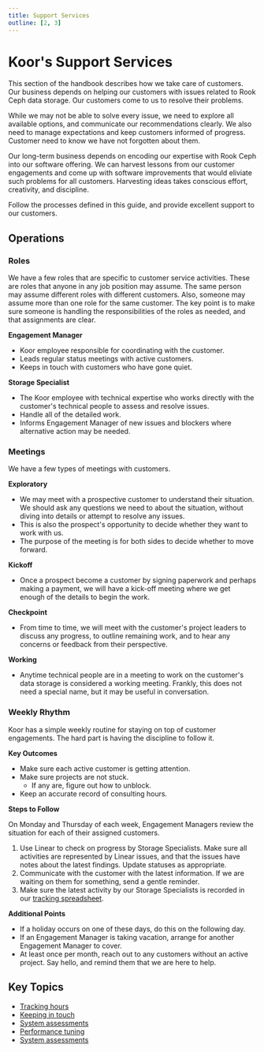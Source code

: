 ```yaml
---
title: Support Services
outline: [2, 3]
---
```


# Koor's Support Services

This section of the handbook describes how we take care of customers. Our business depends on helping our customers with issues related to Rook Ceph data storage. Our customers come to us to resolve their problems.

While we may not be able to solve every issue, we need to explore all available options, and communicate our recommendations clearly. We also need to manage expectations and keep customers informed of progress. Customer need to know we have not forgotten about them.

Our long-term business depends on encoding our expertise with Rook Ceph into our software offering. We can harvest lessons from our customer engagements and come up with software improvements that would eliviate such problems for all customers. Harvesting ideas takes conscious effort, creativity, and discipline.

Follow the processes defined in this guide, and provide excellent support to our customers.

## Operations

### Roles

We have a few roles that are specific to customer service activities. These are roles that anyone in any job position may assume. The same person may assume different roles with different customers. Also, someone may assume more than one role for the same customer. The key point is to make sure someone is handling the responsibilities of the roles as needed, and that assignments are clear.

**Engagement Manager**

- Koor employee responsible for coordinating with the customer.
- Leads regular status meetings with active customers.
- Keeps in touch with customers who have gone quiet.

**Storage Specialist**

- The Koor employee with technical expertise who works directly with the customer's technical people to assess and resolve issues.
- Handle all of the detailed work.
- Informs Engagement Manager of new issues and blockers where alternative action may be needed.

### Meetings

We have a few types of meetings with customers.

**Exploratory**

- We may meet with a prospective customer to understand their situation. We should ask any questions we need to about the situation, without diving into details or attempt to resolve any issues.
- This is also the prospect's opportunity to decide whether they want to work with us.
- The purpose of the meeting is for both sides to decide whether to move forward.

**Kickoff**

- Once a prospect become a customer by signing paperwork and perhaps making a payment, we will have a kick-off meeting where we get enough of the details to begin the work.

**Checkpoint**

- From time to time, we will meet with the customer's project leaders to discuss any progress, to outline remaining work, and to hear any concerns or feedback from their perspective.

**Working**

- Anytime technical people are in a meeting to work on the customer's data storage is considered a working meeting. Frankly, this does not need a special name, but it may be useful in conversation.

### Weekly Rhythm

Koor has a simple weekly routine for staying on top of customer engagements. The hard part is having the discipline to follow it.

**Key Outcomes**

- Make sure each active customer is getting attention.
- Make sure projects are not stuck.
  - If any are, figure out how to unblock.
- Keep an accurate record of consulting hours.

**Steps to Follow**

On Monday and Thursday of each week, Engagement Managers review the situation for each of their assigned customers.

1. Use Linear to check on progress by Storage Specialists. Make sure all activities are represented by Linear issues, and that the issues have notes about the latest findings. Update statuses as appropriate.
2. Communicate with the customer with the latest information. If we are waiting on them for something, send a gentle reminder.
3. Make sure the latest activity by our Storage Specialists is recorded in our [tracking spreadsheet](./tracking).

**Additional Points**

- If a holiday occurs on one of these days, do this on the following day.
- If an Engagement Manager is taking vacation, arrange for another Engagement Manager to cover.
- At least once per month, reach out to any customers without an active project. Say hello, and remind them that we are here to help.

## Key Topics

- [Tracking hours](./tracking)
- [Keeping in touch](./keeping-in-touch)
- [System assessments](./assessments)
- [Performance tuning](./performance-tuning)
- [System assessments](./troubleshooting)
